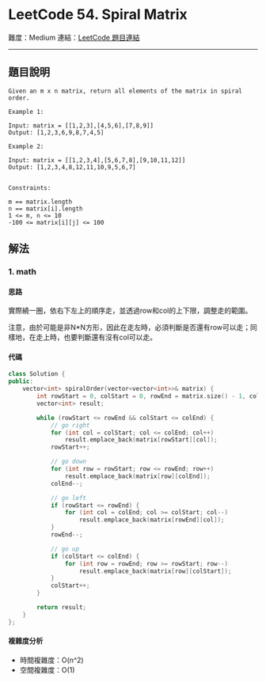 # LeetCode 54. Spiral Matrix

難度：Medium
連結：[LeetCode 題目連結](https://leetcode.com/problems/spiral-matrix/description/)

---

## 題目說明

    Given an m x n matrix, return all elements of the matrix in spiral order.

    Example 1:

    Input: matrix = [[1,2,3],[4,5,6],[7,8,9]]
    Output: [1,2,3,6,9,8,7,4,5]
    
    Example 2:

    Input: matrix = [[1,2,3,4],[5,6,7,8],[9,10,11,12]]
    Output: [1,2,3,4,8,12,11,10,9,5,6,7]
    

    Constraints:

    m == matrix.length
    n == matrix[i].length
    1 <= m, n <= 10
    -100 <= matrix[i][j] <= 100

## 解法
### 1. math
#### 思路

實際繞一圈，依右下左上的順序走，並透過row和col的上下限，調整走的範圍。

注意，由於可能是非N*N方形，因此在走左時，必須判斷是否還有row可以走；同樣地，在走上時，也要判斷還有沒有col可以走。

#### 代碼
```c++
class Solution {
public:
    vector<int> spiralOrder(vector<vector<int>>& matrix) {
        int rowStart = 0, colStart = 0, rowEnd = matrix.size() - 1, colEnd = matrix[0].size() - 1;
        vector<int> result;

        while (rowStart <= rowEnd && colStart <= colEnd) {
            // go right
            for (int col = colStart; col <= colEnd; col++)
                result.emplace_back(matrix[rowStart][col]);
            rowStart++;

            // go down
            for (int row = rowStart; row <= rowEnd; row++)
                result.emplace_back(matrix[row][colEnd]);
            colEnd--;

            // go left
            if (rowStart <= rowEnd) {
                for (int col = colEnd; col >= colStart; col--)
                    result.emplace_back(matrix[rowEnd][col]);
            }
            rowEnd--;

            // go up
            if (colStart <= colEnd) {
                for (int row = rowEnd; row >= rowStart; row--)
                    result.emplace_back(matrix[row][colStart]);
            }
            colStart++;
        }

        return result;
    }
};
```

#### 複雜度分析

- 時間複雜度：O(n^2)
- 空間複雜度：O(1)
